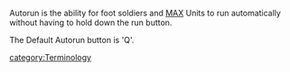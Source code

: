 Autorun is the ability for foot soldiers and [MAX](MAX "wikilink") Units
to run automatically without having to hold down the run button.

The Default Autorun button is 'Q'.

[category:Terminology](category:Terminology "wikilink")